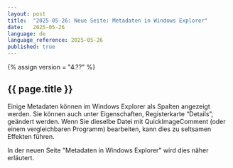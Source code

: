 ```yaml
--- 
layout: post 
title:  "2025-05-26: Neue Seite: Metadaten in Windows Explorer"  
date:   2025-05-26 
language: de  
language_reference: 2025-05-26 
published: true 
--- 
```

{% assign version = "4.??" %} 
 
## {{ page.title }} 

Einige Metadaten können im Windows Explorer als Spalten angezeigt werden. Sie können auch unter Eigenschaften, Registerkarte “Details”, geändert werden. Wenn Sie dieselbe Datei mit QuickImageComment (oder einem vergleichbaren Programm) bearbeiten, kann dies zu seltsamen Effekten führen. 

In der neuen Seite "Metadaten in Windows Explorer" wird dies näher erläutert.
